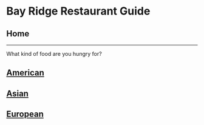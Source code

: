 # Bay Ridge Restaurant Guide
## Home
---
What kind of food are you hungry for?
## [American](american/american.md)
## [Asian](asian/asian.md)
## [European](european)